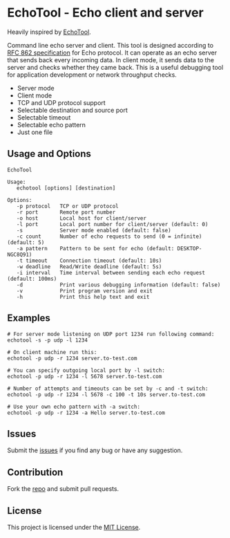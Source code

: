 # EchoTool - Echo client and server

Heavily inspired by [EchoTool](https://github.com/PavelBansky/EchoTool).

Command line echo server and client. This tool is designed according to [RFC 862 specification]([http://www.ietf.org/rfc/rfc0862.txt?number=862]) for Echo protocol. It can operate as an echo server that sends back every incoming data. In client mode, it sends data to the server and checks whether they came back. This is a useful debugging tool for application development or network throughput checks.

- Server mode
- Client mode
- TCP and UDP protocol support
- Selectable destination and source port
- Selectable timeout
- Selectable echo pattern
- Just one file

## Usage and Options

```
EchoTool

Usage:
   echotool [options] [destination]

Options:
   -p protocol   TCP or UDP protocol
   -r port       Remote port number
   -o host       Local host for client/server
   -l port       Local port number for client/server (default: 0)
   -s            Server mode enabled (default: false)
   -c count      Number of echo requests to send (0 = infinite) (default: 5)
   -a pattern    Pattern to be sent for echo (default: DESKTOP-NGC8Q91)
   -t timeout    Connection timeout (default: 10s)
   -w deadline   Read/Write deadline (default: 5s)
   -i interval   Time interval between sending each echo request (default: 100ms)
   -d            Print various debugging information (default: false)
   -v            Print program version and exit
   -h            Print this help text and exit
```

## Examples

```
# For server mode listening on UDP port 1234 run following command:
echotool -s -p udp -l 1234

# On client machine run this:
echotool -p udp -r 1234 server.to-test.com

# You can specify outgoing local port by -l switch:
echotool -p udp -r 1234 -l 5678 server.to-test.com

# Number of attempts and timeouts can be set by -c and -t switch:
echotool -p udp -r 1234 -l 5678 -c 100 -t 10s server.to-test.com

# Use your own echo pattern with -a switch:
echotool -p udp -r 1234 -a Hello server.to-test.com
```

## Issues

Submit the [issues](https://github.com/attilabuti/echotool/issues) if you find any bug or have any suggestion.

## Contribution

Fork the [repo](https://github.com/attilabuti/echotool) and submit pull requests.

## License

This project is licensed under the [MIT License](https://github.com/attilabuti/echotool/blob/main/LICENSE).